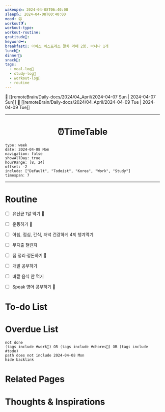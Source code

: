 ```yaml
---
wakeup🌞: 2024-04-08T06:40:00
sleep🌜: 2024-04-08T00:40:00
mood: 😄
workout🏋️: 
workout-type: 
workout-routine: 
gratitude🙏: 
keyword🗝️: 
breakfast🍳: 아이스 에스프레소 말차 라떼 2봉, 바나나 1개
lunch🍚: 
dinner🥗: 
snack🍬: 
tags:
  - meal-log📝
  - study-log📓
  - workout-log💪
  - routine
---
```


🔺 [[remoteBrain/Daily-docs/2024/04_April/2024-04-07 Sun | 2024-04-07 Sun]]
🔻 [[remoteBrain/Daily-docs/2024/04_April/2024-04-09 Tue | 2024-04-09 Tue]]
___
<h1> <center>⏰TimeTable </center> </h1>

```gEvent
type: week
date: 2024-04-08 Mon
navigation: false
showAllDay: true
hourRange: [8, 24]
offset: -2
include: ["Default", "Todoist", "Korea", "Work", "Study"]
timespan: 7
```

--- 


# Routine 

- [ ] 유산균 1알 먹기 🔼 
- [ ] 운동하기 🔼
- [ ] 아침, 점심, 간식, 저녁 건강하게 4끼 챙겨먹기
- [ ] 무지출 챌린지 
- [ ] 집 정리·정돈하기 🔼
- [ ] 개발 공부하기
- [ ] 바깥 음식 안 먹기 
- [ ] Speak 영어 공부하기 🔼 


# To-do List



# Overdue List
```tasks
not done
(tags include #work💼) OR (tags include #chores🧺) OR (tags include #todo)
path does not include 2024-04-08 Mon
hide backlink
```

# Related Pages



# Thoughts & Inspirations


